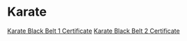 # Karate

[Karate Black Belt 1 Certificate](https://raw.githubusercontent.com/aakashkr1shna/Certificates/master/Karate%20Black%20Belt%20Dan%201.jpg)
[Karate Black Belt 2 Certificate](https://raw.githubusercontent.com/aakashkr1shna/Karate/master/Karate%20Black%20Belt%20Dan%202.jpg)

